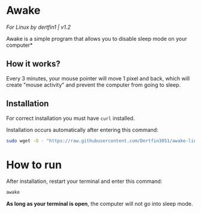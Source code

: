 # Awake
*For Linux by dertfin1 | v1.2*

Awake is a simple program that allows you to disable sleep mode on your computer*

## How it works?

Every 3 minutes, your mouse pointer will move 1 pixel and back, which will create "mouse activity" and prevent the computer from going to sleep.

## Installation

For correct installation you must have `curl` installed.

Installation occurs automatically after entering this command:
```bash
sudo wget -O - "https://raw.githubusercontent.com/Dertfin3051/awake-linux/remote-install/install.sh" | bash
```

# How to run

After installation, restart your terminal and enter this command:
```bash
awake
```

__As long as your terminal is open__, the computer will not go into sleep mode.